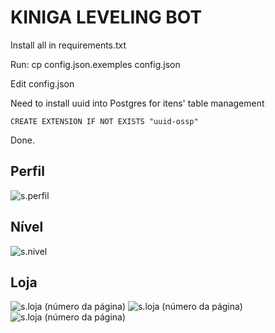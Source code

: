 # KINIGA LEVELING BOT

Install all in requirements.txt

Run: cp config.json.exemples config.json

Edit config.json

Need to install uuid into Postgres for itens' table management

`CREATE EXTENSION IF NOT EXISTS "uuid-ossp"`

Done.

## Perfil

![s.perfil](https://media.discordapp.net/attachments/1009074998889164880/1044368626267979866/rank_card.png)

## Nível

![s.nivel](https://media.discordapp.net/attachments/1009074998889164880/1044352825901199461/profile_card.png)

## Loja

![s.loja (número da página)](https://media.discordapp.net/attachments/1009074998889164880/1044368855704801440/c554e3e03bc34483a065d2274a81bbcb.png)
![s.loja (número da página)](https://media.discordapp.net/attachments/1009074998889164880/1044368910809571328/temp_eed0fcaa9939437fa429cd598bc559a6.png)
![s.loja (número da página)](https://media.discordapp.net/attachments/1009074998889164880/1044368940169699358/temp_4a9d8e1b6a58419eacf485a908759c96.png)
